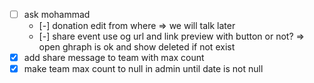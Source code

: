 - [ ] ask mohammad
	- [-] donation edit from where => we will talk later
	- [-] share event  use og url and link preview with button or not? => open ghraph is ok and show deleted if not exist
- [x] add share message to team with max count
- [x] make team max count to null in admin until date is not null